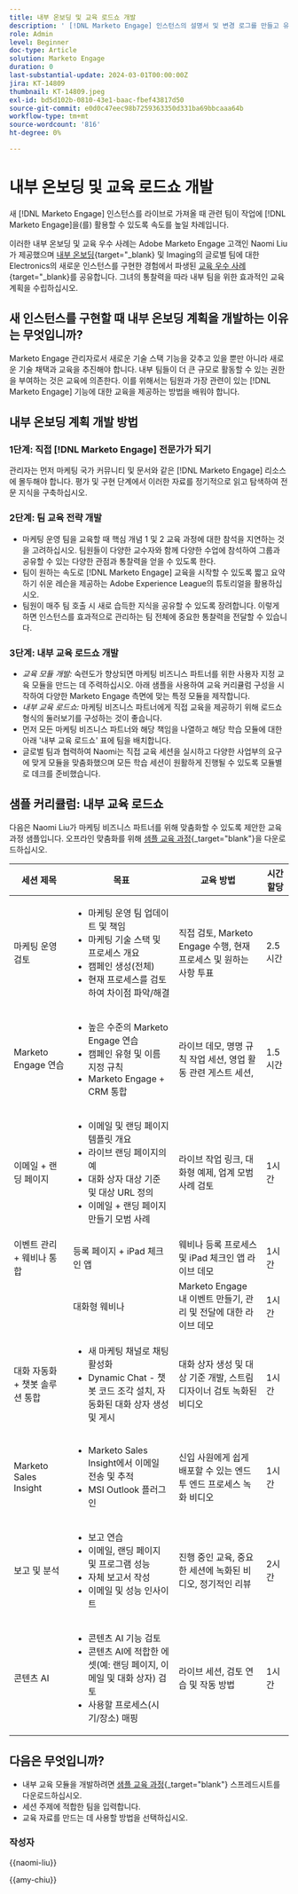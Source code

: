 ```yaml
---
title: 내부 온보딩 및 교육 로드쇼 개발
description: ' [!DNL Marketo Engage] 인스턴스의 설명서 및 변경 로그를 만들고 유지 관리하는 강력한 절차를 설정하는 방법에 대해 알아봅니다. 이렇게 하면 팀의 지식 공유에 드는 시간이 절약될 뿐만 아니라 인스턴스의 상태와 효율성도 향상됩니다.'
role: Admin
level: Beginner
doc-type: Article
solution: Marketo Engage
duration: 0
last-substantial-update: 2024-03-01T00:00:00Z
jira: KT-14809
thumbnail: KT-14809.jpeg
exl-id: bd5d102b-0810-43e1-baac-fbef43817d50
source-git-commit: e0d0c47eec98b7259363350d331ba69bbcaaa64b
workflow-type: tm+mt
source-wordcount: '816'
ht-degree: 0%

---
```


# 내부 온보딩 및 교육 로드쇼 개발

새 [!DNL Marketo Engage] 인스턴스를 라이브로 가져올 때 관련 팀이 작업에 [!DNL Marketo Engage]을(를) 활용할 수 있도록 속도를 높일 차례입니다.

이러한 내부 온보딩 및 교육 우수 사례는 Adobe Marketo Engage 고객인 Naomi Liu가 제공했으며 [내부 온보딩](https://nation.marketo.com/t5/employee-blogs/peer-perspective-orchestrating-onboarding-across-global-teams/ba-p/244931){target="_blank} 및 Imaging의 글로벌 팀에 대한 Electronics의 새로운 인스턴스를 구현한 경험에서 파생된 [교육 우수 사례](https://nation.marketo.com/t5/employee-blogs/peer-perspective-how-to-train-internal-users-on-marketo-engage/ba-p/245237){target="_blank}를 공유합니다. 그녀의 통찰력을 따라 내부 팀을 위한 효과적인 교육 계획을 수립하십시오.

## 새 인스턴스를 구현할 때 내부 온보딩 계획을 개발하는 이유는 무엇입니까?

Marketo Engage 관리자로서 새로운 기술 스택 기능을 갖추고 있을 뿐만 아니라 새로운 기술 채택과 교육을 추진해야 합니다. 내부 팀들이 더 큰 규모로 활동할 수 있는 권한을 부여하는 것은 교육에 의존한다. 이를 위해서는 팀원과 가장 관련이 있는 [!DNL Marketo Engage] 기능에 대한 교육을 제공하는 방법을 배워야 합니다.

## 내부 온보딩 계획 개발 방법

### 1단계: 직접 [!DNL Marketo Engage] 전문가가 되기

관리자는 먼저 마케팅 국가 커뮤니티 및 문서와 같은 [!DNL Marketo Engage] 리소스에 몰두해야 합니다. 평가 및 구현 단계에서 이러한 자료를 정기적으로 읽고 탐색하여 전문 지식을 구축하십시오.

### 2단계: 팀 교육 전략 개발

* 마케팅 운영 팀을 교육할 때 핵심 개념 1 및 2 교육 과정에 대한 참석을 지연하는 것을 고려하십시오. 팀원들이 다양한 교수자와 함께 다양한 수업에 참석하여 그룹과 공유할 수 있는 다양한 관점과 통찰력을 얻을 수 있도록 한다.
* 팀이 원하는 속도로 [!DNL Marketo Engage] 교육을 시작할 수 있도록 짧고 요약하기 쉬운 레슨을 제공하는 Adobe Experience League의 튜토리얼을 활용하십시오.
* 팀원이 매주 팀 호출 시 새로 습득한 지식을 공유할 수 있도록 장려합니다. 이렇게 하면 인스턴스를 효과적으로 관리하는 팀 전체에 중요한 통찰력을 전달할 수 있습니다.

### 3단계: 내부 교육 로드쇼 개발

* *교육 모듈 개발:* 숙련도가 향상되면 마케팅 비즈니스 파트너를 위한 사용자 지정 교육 모듈을 만드는 데 주력하십시오. 아래 샘플을 사용하여 교육 커리큘럼 구성을 시작하여 다양한 Marketo Engage 측면에 맞는 특정 모듈을 제작합니다.
* *내부 교육 로드쇼:* 마케팅 비즈니스 파트너에게 직접 교육을 제공하기 위해 로드쇼 형식의 둘러보기를 구성하는 것이 좋습니다.
* 먼저 모든 마케팅 비즈니스 파트너와 해당 책임을 나열하고 해당 학습 모듈에 대한 아래 &#39;내부 교육 로드쇼&#39; 표에 팀을 배치합니다.
* 글로벌 팀과 협력하여 Naomi는 직접 교육 세션을 실시하고 다양한 사업부의 요구에 맞게 모듈을 맞춤화했으며 모든 학습 세션이 원활하게 진행될 수 있도록 모듈별로 데크를 준비했습니다.

## 샘플 커리큘럼: 내부 교육 로드쇼

다음은 Naomi Liu가 마케팅 비즈니스 파트너를 위해 맞춤화할 수 있도록 제안한 교육 과정 샘플입니다. 오프라인 맞춤화를 위해 [샘플 교육 과정](assets/adobe-marketo-engage-internal-training-roadshows.xlsx){_target=&quot;blank&quot;}을 다운로드하십시오.

| 세션 제목 | 목표 | 교육 방법 | 시간 할당 |
|--- |--- |--- |--- |
| 마케팅 운영 검토 | <ul><li>마케팅 운영 팀 업데이트 및 책임</li><li>마케팅 기술 스택 및 프로세스 개요</li><li>캠페인 생성(전체)</li><li>현재 프로세스를 검토하여 차이점 파악/해결</li></ul> | 직접 검토, Marketo Engage 수행, 현재 프로세스 및 원하는 사항 투표 | 2.5시간 |
| Marketo Engage 연습 | <ul><li>높은 수준의 Marketo Engage 연습</li><li>캠페인 유형 및 이름 지정 규칙</li><li>Marketo Engage + CRM 통합 | 라이브 데모, 명명 규칙 작업 세션, 영업 활동 관련 게스트 세션, | 1.5시간 |
| 이메일 + 랜딩 페이지 | <ul><li>이메일 및 랜딩 페이지 템플릿 개요</li><li>라이브 랜딩 페이지의 예</li><li>대화 상자 대상 기준 및 대상 URL 정의</li><li>이메일 + 랜딩 페이지 만들기 모범 사례</li></ul> | 라이브 작업 링크, 대화형 예제, 업계 모범 사례 검토 | 1시간 |
| 이벤트 관리 + 웨비나 통합 | 등록 페이지 + iPad 체크인 앱 | 웨비나 등록 프로세스 및 iPad 체크인 앱 라이브 데모 | 1시간 |
|  | 대화형 웨비나 | Marketo Engage 내 이벤트 만들기, 관리 및 전달에 대한 라이브 데모 | 1시간 |
| 대화 자동화 + 챗봇 솔루션 통합 | <ul><li>새 마케팅 채널로 채팅 활성화</li><li>Dynamic Chat - 챗봇 코드 조각 설치, 자동화된 대화 상자 생성 및 게시</li></ul> | 대화 상자 생성 및 대상 기준 개발, 스트림 디자이너 검토 녹화된 비디오 | 1시간 |
| Marketo Sales Insight | <ul><li>Marketo Sales Insight에서 이메일 전송 및 추적</li><li>MSI Outlook 플러그인</li></ul> | 신입 사원에게 쉽게 배포할 수 있는 엔드 투 엔드 프로세스 녹화 비디오 | 1시간 |
| 보고 및 분석 | <ul><li>보고 연습</li><li>이메일, 랜딩 페이지 및 프로그램 성능</li><li>자체 보고서 작성</li><li>이메일 및 성능 인사이트</li></ul> | 진행 중인 교육, 중요한 세션에 녹화된 비디오, 정기적인 리뷰 | 2시간 |
| 콘텐츠 AI | <ul><li>콘텐츠 AI 기능 검토</li><li>콘텐츠 AI에 적합한 에셋(예: 랜딩 페이지, 이메일 및 대화 상자) 검토</li><li>사용할 프로세스(시기/장소) 매핑</li></ul> | 라이브 세션, 검토 연습 및 작동 방법 | 1시간 |

## 다음은 무엇입니까?

* 내부 교육 모듈을 개발하려면 [샘플 교육 과정](assets/adobe-marketo-engage-internal-training-roadshows.xlsx){_target=&quot;blank&quot;} 스프레드시트를 다운로드하십시오.
* 세션 주제에 적합한 팀을 입력합니다.
* 교육 자료를 만드는 데 사용할 방법을 선택하십시오.

### 작성자

{{naomi-liu}}

{{amy-chiu}}
